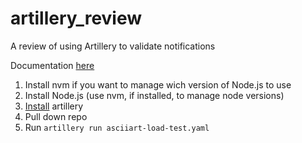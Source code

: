 # artillery_review
A review of using Artillery to validate notifications 

Documentation [here](https://www.artillery.io/docs/get-started/get-artillery)

1. Install nvm if you want to manage wich version of Node.js to use
2. Install Node.js (use nvm, if installed, to manage node versions)
3. [Install](https://www.artillery.io/docs/get-started/get-artillery) artillery
4. Pull down repo
5. Run `artillery run asciiart-load-test.yaml`

